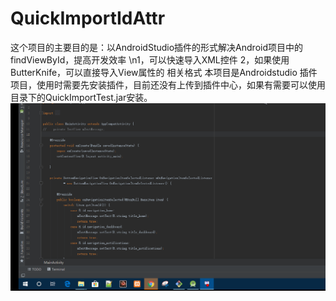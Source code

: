 # QuickImportIdAttr
 这个项目的主要目的是：以AndroidStudio插件的形式解决Android项目中的findViewById，提高开发效率
 \n1，可以快速导入XML控件
 2，如果使用ButterKnife，可以直接导入View属性的 相关格式
本项目是Androidstudio 插件项目，使用时需要先安装插件，目前还没有上传到插件中心，如果有需要可以使用目录下的QuickImportTest.jar安装。
![image](https://github.com/hqlxuptsec/QuickImportIdAttr/blob/master/QuickImportTest/resources/icon/operate.gif)
